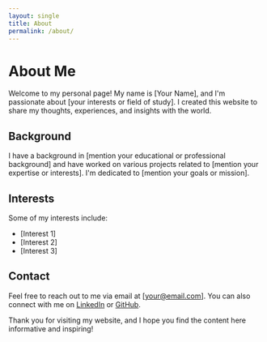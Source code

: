 ```yaml
---
layout: single
title: About
permalink: /about/
---
```

<div class="two-column-content">

# About Me

Welcome to my personal page! My name is [Your Name], and I'm passionate about [your interests or field of study]. I created this website to share my thoughts, experiences, and insights with the world.

## Background

I have a background in [mention your educational or professional background] and have worked on various projects related to [mention your expertise or interests]. I'm dedicated to [mention your goals or mission].

## Interests

Some of my interests include:

- [Interest 1]
- [Interest 2]
- [Interest 3]

## Contact

Feel free to reach out to me via email at [your@email.com]. You can also connect with me on [LinkedIn](https://www.linkedin.com/in/yourprofile) or [GitHub](https://github.com/yourusername).

Thank you for visiting my website, and I hope you find the content here informative and inspiring!
</div>

